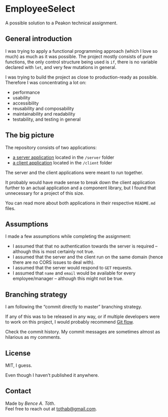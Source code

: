 # EmployeeSelect

A possible solution to a Peakon technical assignment.

## General introduction

I was trying to apply a functional programming approach (which I love so much) as much as it was possible. The project mostly consists of pure functions, the only control structure being used is `if`, there is no variable declared with `let`, and very few mutations in general.

I was trying to build the project as close to production-ready as possible.
Therefore I was concentrating a lot on:
- performance
- usability
- accessibility
- reusability and composability
- maintainability and readability
- testability, and testing in general

## The big picture

The repository consists of two applications:
- [a server application](/server/README.md) located in the `/server` folder
- [a client application](/client/README.md) located in the `/client` folder

The server and the client applications were meant to run together.

It probably would have made sense to break down the client application further to an actual application and a component library, but I found that unnecessary for a project of this size.

You can read more about both applications in their respective `README.md` files.

## Assumptions

I made a few assumptions while completing the assignment:

- I assumed that that no authentication towards the server is required – although this is most certainly not true.
- I assumed that the server and the client run on the same domain (hence there are no CORS issues to deal with).
- I assumed that the server would respond to `GET` requests.
- I assumed that `name` and `email` would be available for every employee/manager – although this might not be true.

## Branching strategy

I am following the “commit directly to master” branching strategy.

If any of this was to be released in any way, or if multiple developers were to work on this project, I would probably recommend [Git flow](https://datasift.github.io/gitflow/IntroducingGitFlow.html).

Check the commit history. My commit messages are sometimes almost as hilarious as my comments.

## License

MIT, I guess.

Even though I haven’t published it anywhere.

## Contact

Made by _Bence A. Tóth_.<br />
Feel free to reach out at tothab@gmail.com.

